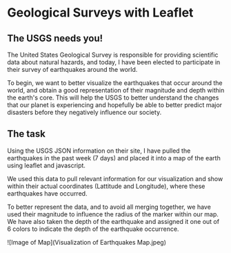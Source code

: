 # Geological Surveys with Leaflet

## The USGS needs you!

The United States Geological Survey is responsible for providing scientific data about natural hazards, and today, I have been
elected to participate in their survey of earthquakes around the world. 

To begin, we want to better visualize the earthquakes that occur around the world, and obtain a good representation of their
magnitude and depth within the earth's core. This will help the USGS to better understand the changes that our planet is 
experiencing and hopefully be able to better predict major disasters before they negatively influence our society. 

## The task

Using the USGS JSON information on their site, I have pulled the earthquakes in the past week (7 days) and placed it into
a map of the earth using leaflet and javascript. 

We used this data to pull relevant information for our visualization and show within their actual coordinates (Lattitude and Longitude), 
where these earthquakes have occurred. 

To better represent the data, and to avoid all merging together, we have used their magnitude to influence the radius of the marker within
our map. We have also taken the depth of the earthquake and assigned it one out of 6 colors to indicate the depth of the earthquake
occurrence. 

![Image of Map](Visualization of Earthquakes Map.jpeg)